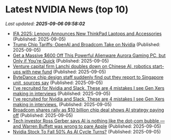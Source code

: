 # Latest NVIDIA News (top 10)
_Last updated: **2025-09-06 09:58:02**_

- [IFA 2025: Lenovo Announces New ThinkPad Laptops and Accessories](https://www.thurrott.com/hardware/325867/ifa-2025-lenovo-announces-new-thinkpad-laptops-and-accessories) (Published: 2025-09-05)
- [Trump Chip Tariffs; OpenAI and Broadcom Take on Nvidia](https://omny.fm/shows/bloomberg-daybreak/trump-chip-tariffs-openai-and-broadcom-take-on-nvidia) (Published: 2025-09-05)
- [Get a Massive $600 Off This Powerful Alienware Aurora Gaming PC, but Only if You’re Quick](https://www.cnet.com/deals/get-a-massive-600-off-this-powerful-alienware-aurora-gaming-pc-but-only-if-youre-quick/) (Published: 2025-09-05)
- [Venture capital firm Lanchi doubles down on Chinese AI, robotics start-ups with new fund](https://finance.yahoo.com/news/venture-capital-firm-lanchi-doubles-093000736.html) (Published: 2025-09-05)
- [ByteDance chip design staff suddenly find out they report to Singapore unit, sources say](https://www.straitstimes.com/business/bytedance-chip-design-staff-suddenly-find-out-they-report-to-singapore-unit-sources-say) (Published: 2025-09-05)
- [I've recruited for Nvidia and Slack. These are 4 mistakes I see Gen Xers making in interviews](https://biztoc.com/x/8f7bba2eecbfd370) (Published: 2025-09-05)
- [I've recruited for Nvidia and Slack. These are 4 mistakes I see Gen Xers making in interviews.](https://www.businessinsider.com/former-nvidia-slack-recruiter-shares-gen-x-interview-mistakes-2025-9) (Published: 2025-09-05)
- [Broadcom shares rally as $10 billion chip deal shows AI strategy paying off](https://finance.yahoo.com/news/broadcom-shares-rally-ai-deal-090504663.html) (Published: 2025-09-05)
- [Tech investor Ross Gerber says AI is nothing like the dot-com bubble — and Warren Buffett was wrong to pare Apple](https://www.businessinsider.com/ross-gerber-ai-bubble-internet-warren-buffett-apple-stock-portfolio-2025-9) (Published: 2025-09-05)
- [Nvidia Stock To Fall 50% As AI Cycle Turns?](https://www.forbes.com/sites/greatspeculations/2025/09/05/nvidia-stock-to-fall-50-as-ai-cycle-turns/) (Published: 2025-09-05)
